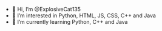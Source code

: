 - 👋 Hi, I’m @ExplosiveCat135
- 👀 I’m interested in Python, HTML, JS, CSS, C++ and Java
- 🌱 I’m currently learning Python, C++ and Java

<!---
ExplosiveCat135/ExplosiveCat135 is a ✨ special ✨ repository because its `README.md` (this file) appears on your GitHub profile.
You can click the Preview link to take a look at your changes.
--->
